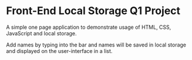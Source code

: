 # Front-End Local Storage Q1 Project
A simple one page application to demonstrate usage of HTML, CSS, JavaScript and local storage. 

Add names by typing into the bar and names will be saved in local storage and displayed on the user-interface in a list.